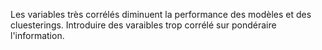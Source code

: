Les variables très corrélés diminuent la performance des modèles et des cluesterings.
Introduire des varaibles trop corrélé sur pondéraire l'information.
